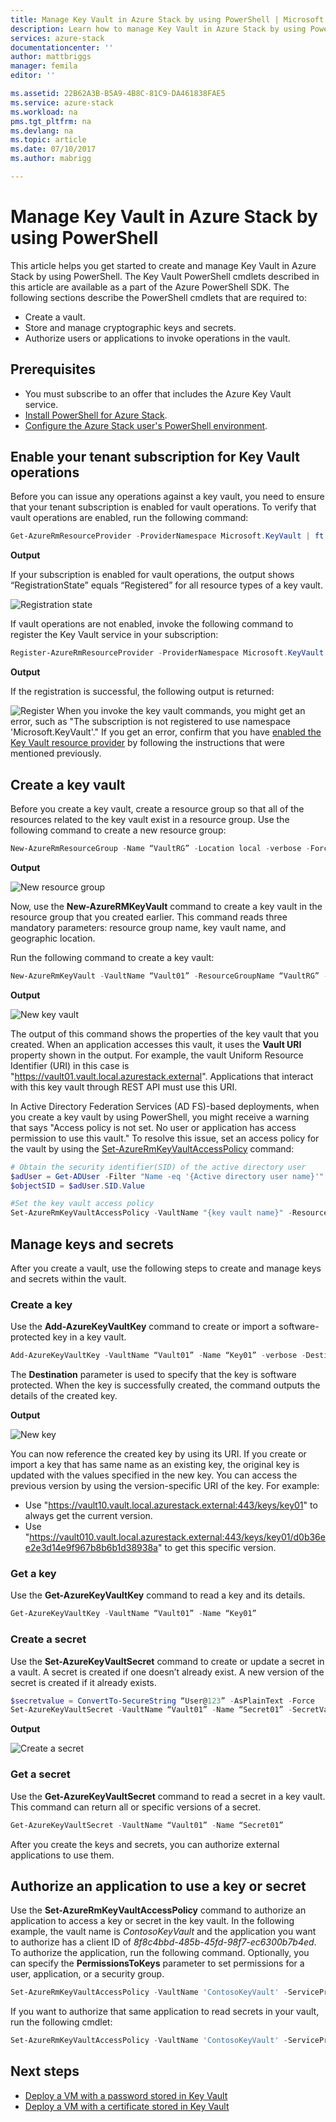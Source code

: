 ```yaml
---
title: Manage Key Vault in Azure Stack by using PowerShell | Microsoft Docs
description: Learn how to manage Key Vault in Azure Stack by using PowerShell
services: azure-stack
documentationcenter: ''
author: mattbriggs
manager: femila
editor: ''

ms.assetid: 22B62A3B-B5A9-4B8C-81C9-DA461838FAE5
ms.service: azure-stack
ms.workload: na
pms.tgt_pltfrm: na
ms.devlang: na
ms.topic: article
ms.date: 07/10/2017
ms.author: mabrigg

---
```


# Manage Key Vault in Azure Stack by using PowerShell

This article helps you get started to create and manage Key Vault in Azure Stack by using PowerShell. The Key Vault PowerShell cmdlets described in this article are available as a part of the Azure PowerShell SDK. The following sections describe the PowerShell cmdlets that are required to:
   - Create a vault. 
   - Store and manage cryptographic keys and secrets. 
   - Authorize users or applications to invoke operations in the vault. 

## Prerequisites
* You must subscribe to an offer that includes the Azure Key Vault service.
* [Install PowerShell for Azure Stack](azure-stack-powershell-install.md).  
* [Configure the Azure Stack user's PowerShell environment](azure-stack-powershell-configure-user.md).

## Enable your tenant subscription for Key Vault operations

Before you can issue any operations against a key vault, you need to ensure that your tenant subscription is enabled for vault operations. To verify that vault operations are enabled, run the following command:

```PowerShell
Get-AzureRmResourceProvider -ProviderNamespace Microsoft.KeyVault | ft -Autosize
```
**Output**

If your subscription is enabled for vault operations, the output shows “RegistrationState” equals “Registered” for all resource types of a key vault.

![Registration state](media/azure-stack-kv-manage-powershell/image1.png)

If vault operations are not enabled, invoke the following command to register the Key Vault service in your subscription:

```PowerShell
Register-AzureRmResourceProvider -ProviderNamespace Microsoft.KeyVault
```

**Output**

If the registration is successful, the following output is returned:

![Register](media/azure-stack-kv-manage-powershell/image2.png)
When you invoke the key vault commands, you might get an error, such as "The subscription is not registered to use namespace 'Microsoft.KeyVault'." If you get an error, confirm that you have [enabled the Key Vault resource provider](#enable-your-tenant-subscription-for-vault-operations) by following the instructions that were mentioned previously.

## Create a key vault 

Before you create a key vault, create a resource group so that all of the resources related to the key vault exist in a resource group. Use the following command to create a new resource group:

```PowerShell
New-AzureRmResourceGroup -Name “VaultRG” -Location local -verbose -Force

```

**Output**

![New resource group](media/azure-stack-kv-manage-powershell/image3.png)

Now, use the **New-AzureRMKeyVault** command to create a key vault in the resource group that you created earlier. This command reads three mandatory parameters: resource group name, key vault name, and geographic location. 

Run the following command to create a key vault:

```PowerShell
New-AzureRmKeyVault -VaultName “Vault01” -ResourceGroupName “VaultRG” -Location local -verbose
```
**Output**

![New key vault](media/azure-stack-kv-manage-powershell/image4.png)

The output of this command shows the properties of the key vault that you created. When an application accesses this vault, it uses the **Vault URI** property shown in the output. For example, the vault Uniform Resource Identifier (URI) in this case is "https://vault01.vault.local.azurestack.external". Applications that interact with this key vault through REST API must use this URI.

In Active Directory Federation Services (AD FS)-based deployments, when you create a key vault by using PowerShell, you might receive a warning that says "Access policy is not set. No user or application has access permission to use this vault." To resolve this issue, set an access policy for the vault by using the [Set-AzureRmKeyVaultAccessPolicy](azure-stack-kv-manage-powershell.md#authorize-an-application-to-use-a-key-or-secret) command:

```PowerShell
# Obtain the security identifier(SID) of the active directory user
$adUser = Get-ADUser -Filter "Name -eq '{Active directory user name}'"
$objectSID = $adUser.SID.Value 

#Set the key vault access policy
Set-AzureRmKeyVaultAccessPolicy -VaultName "{key vault name}" -ResourceGroupName "{resource group name}" -ObjectId "{object SID}" -PermissionsToKeys {permissionsToKeys} -PermissionsToSecrets {permissionsToSecrets} -BypassObjectIdValidation 
```

## Manage keys and secrets

After you create a vault, use the following steps to create and manage keys and secrets within the vault.

### Create a key

Use the **Add-AzureKeyVaultKey** command to create or import a software-protected key in a key vault. 

```PowerShell
Add-AzureKeyVaultKey -VaultName “Vault01” -Name “Key01” -verbose -Destination Software
```
The **Destination** parameter is used to specify that the key is software protected. When the key is successfully created, the command outputs the details of the created key.

**Output**

![New key](media/azure-stack-kv-manage-powershell/image5.png)

You can now reference the created key by using its URI. If you create or import a key that has same name as an existing key, the original key is updated with the values specified in the new key. You can access the previous version by using the version-specific URI of the key. For example: 

* Use "https://vault10.vault.local.azurestack.external:443/keys/key01" to always get the current version. 
* Use "https://vault010.vault.local.azurestack.external:443/keys/key01/d0b36ee2e3d14e9f967b8b6b1d38938a" to get this specific version.

### Get a key

Use the **Get-AzureKeyVaultKey** command to read a key and its details.

```PowerShell
Get-AzureKeyVaultKey -VaultName “Vault01” -Name “Key01”
```

### Create a secret

Use the **Set-AzureKeyVaultSecret** command to create or update a secret in a vault. A secret is created if one doesn’t already exist. A new version of the secret is created if it already exists.

```PowerShell
$secretvalue = ConvertTo-SecureString “User@123” -AsPlainText -Force
Set-AzureKeyVaultSecret -VaultName “Vault01” -Name “Secret01” -SecretValue $secretvalue
```

**Output**

![Create a secret](media/azure-stack-kv-manage-powershell/image6.png)

### Get a secret

Use the **Get-AzureKeyVaultSecret** command to read a secret in a key vault. This command can return all or specific versions of a secret. 

```PowerShell
Get-AzureKeyVaultSecret -VaultName “Vault01” -Name “Secret01”
```

After you create the keys and secrets, you can authorize external applications to use them.

## Authorize an application to use a key or secret

Use the **Set-AzureRmKeyVaultAccessPolicy** command to authorize an application to access a key or secret in the key vault.
In the following example, the vault name is *ContosoKeyVault* and the application you want to authorize has a client ID of *8f8c4bbd-485b-45fd-98f7-ec6300b7b4ed*. To authorize the application, run the following command. Optionally, you can specify the **PermissionsToKeys** parameter to set permissions for a user, application, or a security group.

```PowerShell
Set-AzureRmKeyVaultAccessPolicy -VaultName 'ContosoKeyVault' -ServicePrincipalName 8f8c4bbd-485b-45fd-98f7-ec6300b7b4ed -PermissionsToKeys decrypt,sign
```

If you want to authorize that same application to read secrets in your vault, run the following cmdlet:

```PowerShell
Set-AzureRmKeyVaultAccessPolicy -VaultName 'ContosoKeyVault' -ServicePrincipalName 8f8c4bbd-485b-45fd-98f7-ec6300 -PermissionsToKeys Get
```

## Next steps
* [Deploy a VM with a password stored in Key Vault](azure-stack-kv-deploy-vm-with-secret.md) 
* [Deploy a VM with a certificate stored in Key Vault](azure-stack-kv-push-secret-into-vm.md)

